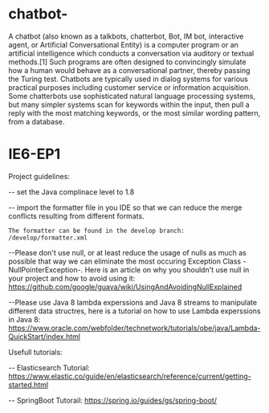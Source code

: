 # chatbot-
A chatbot (also known as a talkbots, chatterbot, Bot, IM bot, interactive agent, or Artificial Conversational Entity) is a computer program or an artificial intelligence which conducts a conversation via auditory or textual methods.[1] Such programs are often designed to convincingly simulate how a human would behave as a conversational partner, thereby passing the Turing test. Chatbots are typically used in dialog systems for various practical purposes including customer service or information acquisition. Some chatterbots use sophisticated natural language processing systems, but many simpler systems scan for keywords within the input, then pull a reply with the most matching keywords, or the most similar wording pattern, from a database. 
# IE6-EP1

Project guidelines:

--  set the Java complinace level to 1.8

-- import the formatter file in you IDE so that we can reduce the merge conflicts resulting from different formats.

	The formatter can be found in the develop branch: /develop/formatter.xml

--Please don't use null, or at least reduce the usage of nulls as much as possible that way we can eliminate the most occuring Exception Class -NullPointerException-.
	Here is an article on why you shouldn't use null in your project and how to avoid using it: https://github.com/google/guava/wiki/UsingAndAvoidingNullExplained

--Please use Java 8 lambda experssions and Java 8 streams to manipulate different data structres, here is a tutorial on how to use Lambda experssions in Java 8:
	https://www.oracle.com/webfolder/technetwork/tutorials/obe/java/Lambda-QuickStart/index.html
	
	
Usefull tutorials:

-- Elasticsearch Tutorial: https://www.elastic.co/guide/en/elasticsearch/reference/current/getting-started.html

-- SpringBoot Tutorail: https://spring.io/guides/gs/spring-boot/


